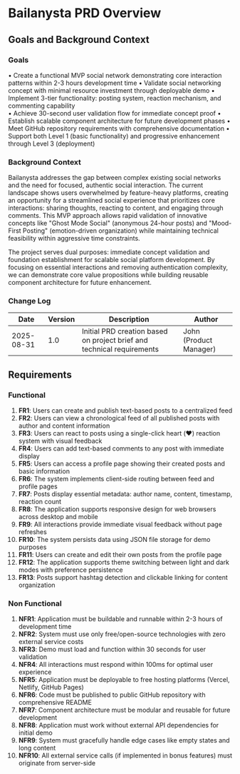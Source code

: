 # Bailanysta PRD Overview

## Goals and Background Context

### Goals

• Create a functional MVP social network demonstrating core interaction patterns within 2-3 hours development time
• Validate social networking concept with minimal resource investment through deployable demo
• Implement 3-tier functionality: posting system, reaction mechanism, and commenting capability  
• Achieve 30-second user validation flow for immediate concept proof
• Establish scalable component architecture for future development phases
• Meet GitHub repository requirements with comprehensive documentation
• Support both Level 1 (basic functionality) and progressive enhancement through Level 3 (deployment)

### Background Context

Bailanysta addresses the gap between complex existing social networks and the need for focused, authentic social interaction. The current landscape shows users overwhelmed by feature-heavy platforms, creating an opportunity for a streamlined social experience that prioritizes core interactions: sharing thoughts, reacting to content, and engaging through comments. This MVP approach allows rapid validation of innovative concepts like "Ghost Mode Social" (anonymous 24-hour posts) and "Mood-First Posting" (emotion-driven organization) while maintaining technical feasibility within aggressive time constraints.

The project serves dual purposes: immediate concept validation and foundation establishment for scalable social platform development. By focusing on essential interactions and removing authentication complexity, we can demonstrate core value propositions while building reusable component architecture for future enhancement.

### Change Log

| Date | Version | Description | Author |
|------|---------|-------------|---------|
| 2025-08-31 | 1.0 | Initial PRD creation based on project brief and technical requirements | John (Product Manager) |

## Requirements

### Functional

1. **FR1**: Users can create and publish text-based posts to a centralized feed
2. **FR2**: Users can view a chronological feed of all published posts with author and content information
3. **FR3**: Users can react to posts using a single-click heart (❤️) reaction system with visual feedback
4. **FR4**: Users can add text-based comments to any post with immediate display
5. **FR5**: Users can access a profile page showing their created posts and basic information
6. **FR6**: The system implements client-side routing between feed and profile pages
7. **FR7**: Posts display essential metadata: author name, content, timestamp, reaction count
8. **FR8**: The application supports responsive design for web browsers across desktop and mobile
9. **FR9**: All interactions provide immediate visual feedback without page refreshes
10. **FR10**: The system persists data using JSON file storage for demo purposes
11. **FR11**: Users can create and edit their own posts from the profile page
12. **FR12**: The application supports theme switching between light and dark modes with preference persistence
13. **FR13**: Posts support hashtag detection and clickable linking for content organization

### Non Functional

1. **NFR1**: Application must be buildable and runnable within 2-3 hours of development time
2. **NFR2**: System must use only free/open-source technologies with zero external service costs
3. **NFR3**: Demo must load and function within 30 seconds for user validation
4. **NFR4**: All interactions must respond within 100ms for optimal user experience
5. **NFR5**: Application must be deployable to free hosting platforms (Vercel, Netlify, GitHub Pages)
6. **NFR6**: Code must be published to public GitHub repository with comprehensive README
7. **NFR7**: Component architecture must be modular and reusable for future development
8. **NFR8**: Application must work without external API dependencies for initial demo
9. **NFR9**: System must gracefully handle edge cases like empty states and long content
10. **NFR10**: All external service calls (if implemented in bonus features) must originate from server-side